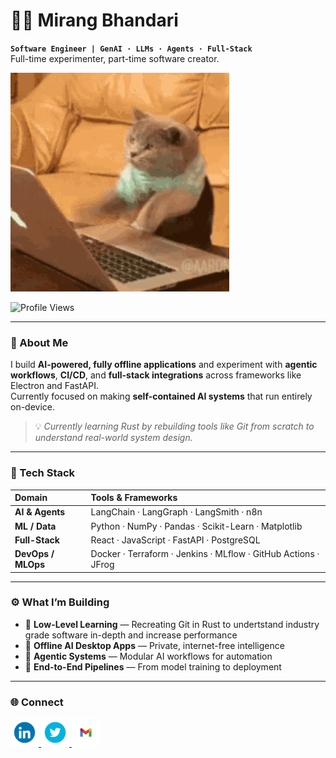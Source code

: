 # 🐦‍🔥 Mirang Bhandari  
**`Software Engineer | GenAI · LLMs · Agents · Full-Stack`**  
Full-time experimenter, part-time software creator.  

<img src="https://github.com/Bloodwingv2/GithubAssets/blob/main/cat-computer.gif" width="350" />

![Profile Views](https://komarev.com/ghpvc/?username=Bloodwingv2&label=Profile+Views&color=blue&style=flat)

---

### 🚀 About Me  
I build **AI-powered, fully offline applications** and experiment with **agentic workflows**, **CI/CD**, and **full-stack integrations** across frameworks like Electron and FastAPI.  
Currently focused on making **self-contained AI systems** that run entirely on-device.  

> 💡 *Currently learning Rust by rebuilding tools like Git from scratch to understand real-world system design.*

---

### 🧠 Tech Stack  
<div align="center">

| Domain | Tools & Frameworks |
|:--|:--|
| **AI & Agents** | LangChain · LangGraph · LangSmith · n8n |
| **ML / Data** | Python · NumPy · Pandas · Scikit-Learn · Matplotlib |
| **Full-Stack** | React · JavaScript · FastAPI · PostgreSQL |
| **DevOps / MLOps** | Docker · Terraform · Jenkins · MLflow · GitHub Actions · JFrog |

</div>

---

### ⚙️ What I’m Building
- 🦀 **Low-Level Learning** — Recreating Git in Rust to undertstand industry grade software in-depth and increase performance 
- 🧩 **Offline AI Desktop Apps** — Private, internet-free intelligence  
- 🤖 **Agentic Systems** — Modular AI workflows for automation  
- 🔧 **End-to-End Pipelines** — From model training to deployment  

---

### 🌐 Connect
<a href="https://www.linkedin.com/in/mirangbhandari/" target="_blank">
  <img src="https://raw.githubusercontent.com/Bloodwingv2/GithubAssets/main/linkedin.gif" height="45" />
</a>
<a href="https://x.com/Angrycoder97" target="_blank">
  <img src="https://raw.githubusercontent.com/Bloodwingv2/GithubAssets/main/twitter.gif" height="45" />
</a>
<a href="mailto:bhandarimirang03@gmail.com" target="_blank">
  <img src="https://raw.githubusercontent.com/Bloodwingv2/GithubAssets/main/Animation%20-%201751726063109%20(1).gif" height="45" />
</a>
